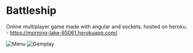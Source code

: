 # Battleship

Online multiplayer game made with angular and sockets, hosted on heroku. - https://morning-lake-65061.herokuapp.com/

![Menu](https://i.imgur.com/GSkLQPd.png)
![Gemplay](https://i.imgur.com/lRvdpHN.png)

